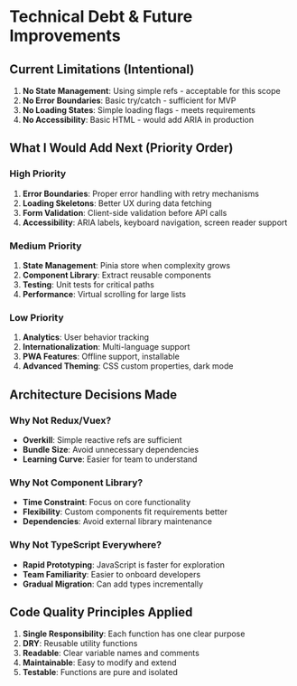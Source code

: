 # Technical Debt & Future Improvements

## Current Limitations (Intentional)
1. **No State Management**: Using simple refs - acceptable for this scope
2. **No Error Boundaries**: Basic try/catch - sufficient for MVP
3. **No Loading States**: Simple loading flags - meets requirements
4. **No Accessibility**: Basic HTML - would add ARIA in production

## What I Would Add Next (Priority Order)

### High Priority
1. **Error Boundaries**: Proper error handling with retry mechanisms
2. **Loading Skeletons**: Better UX during data fetching
3. **Form Validation**: Client-side validation before API calls
4. **Accessibility**: ARIA labels, keyboard navigation, screen reader support

### Medium Priority
1. **State Management**: Pinia store when complexity grows
2. **Component Library**: Extract reusable components
3. **Testing**: Unit tests for critical paths
4. **Performance**: Virtual scrolling for large lists

### Low Priority
1. **Analytics**: User behavior tracking
2. **Internationalization**: Multi-language support
3. **PWA Features**: Offline support, installable
4. **Advanced Theming**: CSS custom properties, dark mode

## Architecture Decisions Made

### Why Not Redux/Vuex?
- **Overkill**: Simple reactive refs are sufficient
- **Bundle Size**: Avoid unnecessary dependencies
- **Learning Curve**: Easier for team to understand

### Why Not Component Library?
- **Time Constraint**: Focus on core functionality
- **Flexibility**: Custom components fit requirements better
- **Dependencies**: Avoid external library maintenance

### Why Not TypeScript Everywhere?
- **Rapid Prototyping**: JavaScript is faster for exploration
- **Team Familiarity**: Easier to onboard developers
- **Gradual Migration**: Can add types incrementally

## Code Quality Principles Applied

1. **Single Responsibility**: Each function has one clear purpose
2. **DRY**: Reusable utility functions
3. **Readable**: Clear variable names and comments
4. **Maintainable**: Easy to modify and extend
5. **Testable**: Functions are pure and isolated
